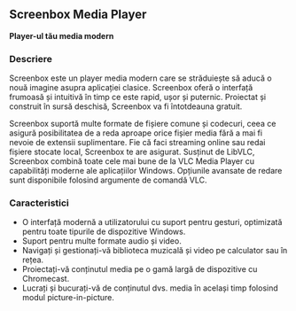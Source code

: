 <!-- Markdown version of store listing for localization. -->
<!-- Feel free to adapt or modify key points if necessary. -->
## Screenbox Media Player

**Player-ul tău media modern**

### Descriere

Screenbox este un player media modern care se străduiește să aducă o nouă imagine asupra aplicației clasice. Screenbox oferă o interfață frumoasă și intuitivă în timp ce este rapid, ușor și puternic. Proiectat și construit în sursă deschisă, Screenbox va fi întotdeauna gratuit.

Screenbox suportă multe formate de fișiere comune și codecuri, ceea ce asigură posibilitatea de a reda aproape orice fișier media fără a mai fi nevoie de extensii suplimentare. Fie că faci streaming online sau redai fișiere stocate local, Screenbox te are asigurat. Susținut de LibVLC, Screenbox combină toate cele mai bune de la VLC Media Player cu capabilități moderne ale aplicațiilor Windows. Opțiunile avansate de redare sunt disponibile folosind argumente de comandă VLC.

### Caracteristici

- O interfață modernă a utilizatorului cu suport pentru gesturi, optimizată pentru toate tipurile de dispozitive Windows.
- Suport pentru multe formate audio și video.
- Navigați și gestionați-vă biblioteca muzicală și video pe calculator sau în rețea.
- Proiectați-vă conținutul media pe o gamă largă de dispozitive cu Chromecast.
- Lucrați și bucurați-vă de conținutul dvs. media în același timp folosind modul picture-in-picture.
